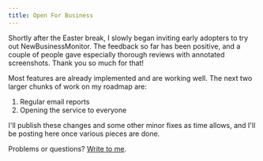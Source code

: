 ```yaml
---
title: Open For Business
---
```


Shortly after the Easter break, I slowly began inviting early adopters to try
out NewBusinessMonitor. The feedback so far has been positive, and a couple of
people gave especially thorough reviews with annotated screenshots. Thank you so
much for that!

Most features are already implemented and are working well. The next two larger
chunks of work on my roadmap are:

1. Regular email reports
2. Opening the service to everyone

I'll publish these changes and some other minor fixes as time allows, and I'll
be posting here once various pieces are done.

Problems or questions? [Write to me][email].

[email]: mailto:hello@newbusinessmonitor.co.uk

